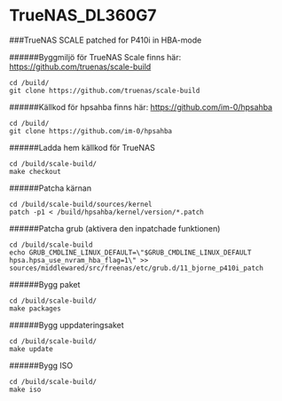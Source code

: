 # TrueNAS_DL360G7

###TrueNAS SCALE patched for P410i in HBA-mode

######Byggmiljö för TrueNAS Scale finns här: https://github.com/truenas/scale-build

    cd /build/
    git clone https://github.com/truenas/scale-build

######Källkod för hpsahba finns här: https://github.com/im-0/hpsahba

    cd /build/
    git clone https://github.com/im-0/hpsahba

######Ladda hem källkod för TrueNAS

    cd /build/scale-build/
    make checkout

######Patcha kärnan

    cd /build/scale-build/sources/kernel
    patch -p1 < /build/hpsahba/kernel/version/*.patch

######Patcha grub (aktivera den inpatchade funktionen)

    cd /build/scale-build    
    echo GRUB_CMDLINE_LINUX_DEFAULT=\"$GRUB_CMDLINE_LINUX_DEFAULT hpsa.hpsa_use_nvram_hba_flag=1\" >> sources/middlewared/src/freenas/etc/grub.d/11_bjorne_p410i_patch      

######Bygg paket

    cd /build/scale-build/
    make packages

######Bygg uppdateringsaket

    cd /build/scale-build/
    make update

######Bygg ISO

    cd /build/scale-build/
    make iso
